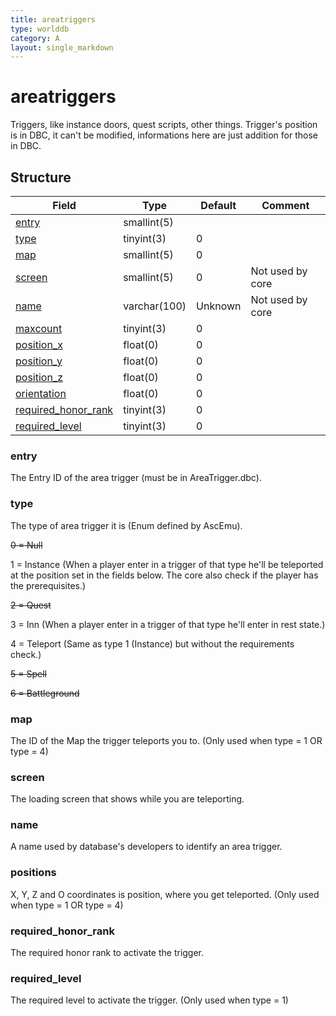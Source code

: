 ```yaml
---
title: areatriggers
type: worlddb
category: A
layout: single_markdown
---
```


# areatriggers
Triggers, like instance doors, quest scripts, other things. Trigger's position is in DBC, it can't be modified, informations here are just addition for those in DBC. 

## Structure

Field                                                                                              | Type         | Default | Comment         
-------------------------------------------------------------------------------------------------- | ------------ | ------- | ----------------
[entry](#entry)                             | smallint(5)  |         |                 
[type](#type)                               | tinyint(3)   | 0       |                 
[map](#map)                                 | smallint(5)  | 0       |                 
[screen](#screen)                           | smallint(5)  | 0       | Not used by core
[name](#name)                               | varchar(100) | Unknown | Not used by core
[maxcount](#maxcount)                       | tinyint(3)   | 0       |                 
[position_x](#positions)                    | float(0)     | 0       |                 
[position_y](#positions)                    | float(0)     | 0       |                 
[position_z](#positions)                    | float(0)     | 0       |                 
[orientation](#positions)                   | float(0)     | 0       |                 
[required_honor_rank](#required_honor_rank) | tinyint(3)   | 0       |                 
[required_level](#required_level)           | tinyint(3)   | 0       |                 

### entry

The Entry ID of the area trigger (must be in AreaTrigger.dbc).

### type

The type of area trigger it is (Enum defined by AscEmu).

<strike>0 = Null</strike>

1 = Instance   (When a player enter in a trigger of that type he'll be teleported at the position set in the fields below. The core also check if the player has the prerequisites.)

<strike>2 = Quest</strike>

3 = Inn   (When a player enter in a trigger of that type he'll enter in rest state.) 

4 = Teleport   (Same as type 1 (Instance) but without the requirements check.) 

<strike>5 = Spell</strike>

<strike>6 = Battleground</strike>

### map

The ID of the Map the trigger teleports you to. (Only used when type = 1 OR type = 4)

### screen

The loading screen that shows while you are teleporting.

### name

A name used by database's developers to identify an area trigger.

### positions

X, Y, Z and O coordinates is position, where you get teleported. (Only used when type = 1 OR type = 4)

### required_honor_rank

The required honor rank to activate the trigger.

### required_level

The required level to activate the trigger. (Only used when type = 1)